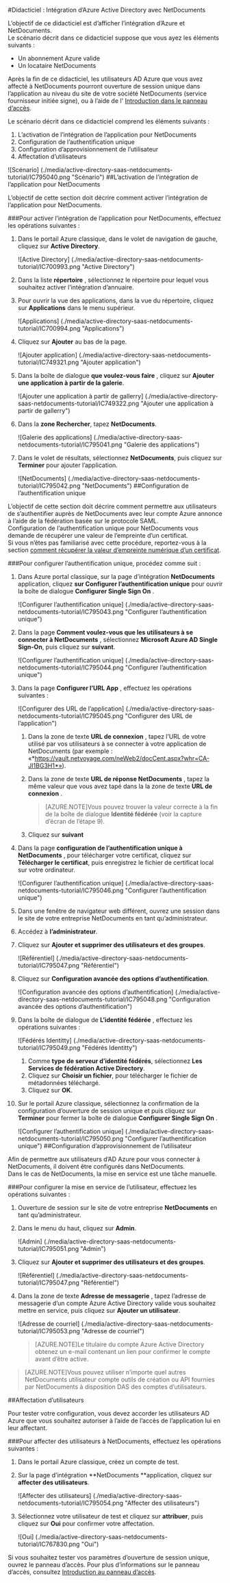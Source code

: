 <properties 
    pageTitle="Didacticiel : Intégration d’Azure Active Directory avec NetDocuments | Microsoft Azure" 
    description="Apprenez à utiliser NetDocuments avec Azure Active Directory pour activer l’ouverture de session unique, la mise en service automatique et bien plus encore !" 
    services="active-directory" 
    authors="jeevansd"  
    documentationCenter="na" 
    manager="femila"/>
<tags 
    ms.service="active-directory" 
    ms.devlang="na" 
    ms.topic="article" 
    ms.tgt_pltfrm="na" 
    ms.workload="identity" 
    ms.date="09/29/2016" 
    ms.author="jeedes" />

#<a name="tutorial-azure-active-directory-integration-with-netdocuments"></a>Didacticiel : Intégration d’Azure Active Directory avec NetDocuments
  
L’objectif de ce didacticiel est d’afficher l’intégration d’Azure et NetDocuments.  
Le scénario décrit dans ce didacticiel suppose que vous ayez les éléments suivants :

-   Un abonnement Azure valide
-   Un locataire NetDocuments
  
Après la fin de ce didacticiel, les utilisateurs AD Azure que vous avez affecté à NetDocuments pourront ouverture de session unique dans l’application au niveau du site de votre société NetDocuments (service fournisseur initiée signe), ou à l’aide de l' [Introduction dans le panneau d’accès](active-directory-saas-access-panel-introduction.md).
  
Le scénario décrit dans ce didacticiel comprend les éléments suivants :

1.  L’activation de l’intégration de l’application pour NetDocuments
2.  Configuration de l’authentification unique
3.  Configuration d’approvisionnement de l’utilisateur
4.  Affectation d’utilisateurs

![Scénario] (./media/active-directory-saas-netdocuments-tutorial/IC795040.png "Scénario")
##<a name="enabling-the-application-integration-for-netdocuments"></a>L’activation de l’intégration de l’application pour NetDocuments
  
L’objectif de cette section doit décrire comment activer l’intégration de l’application pour NetDocuments.

###<a name="to-enable-the-application-integration-for-netdocuments-perform-the-following-steps"></a>Pour activer l’intégration de l’application pour NetDocuments, effectuez les opérations suivantes :

1.  Dans le portail Azure classique, dans le volet de navigation de gauche, cliquez sur **Active Directory**.

    ![Active Directory] (./media/active-directory-saas-netdocuments-tutorial/IC700993.png "Active Directory")

2.  Dans la liste **répertoire** , sélectionnez le répertoire pour lequel vous souhaitez activer l’intégration d’annuaire.

3.  Pour ouvrir la vue des applications, dans la vue du répertoire, cliquez sur **Applications** dans le menu supérieur.

    ![Applications] (./media/active-directory-saas-netdocuments-tutorial/IC700994.png "Applications")

4.  Cliquez sur **Ajouter** au bas de la page.

    ![Ajouter application] (./media/active-directory-saas-netdocuments-tutorial/IC749321.png "Ajouter application")

5.  Dans la boîte de dialogue **que voulez-vous faire** , cliquez sur **Ajouter une application à partir de la galerie**.

    ![Ajouter une application à partir de gallerry] (./media/active-directory-saas-netdocuments-tutorial/IC749322.png "Ajouter une application à partir de gallerry")

6.  Dans la **zone Rechercher**, tapez **NetDocuments**.

    ![Galerie des applications] (./media/active-directory-saas-netdocuments-tutorial/IC795041.png "Galerie des applications")

7.  Dans le volet de résultats, sélectionnez **NetDocuments**, puis cliquez sur **Terminer** pour ajouter l’application.

    ![NetDocuments] (./media/active-directory-saas-netdocuments-tutorial/IC795042.png "NetDocuments")
##<a name="configuring-single-sign-on"></a>Configuration de l’authentification unique
  
L’objectif de cette section doit décrire comment permettre aux utilisateurs de s’authentifier auprès de NetDocuments avec leur compte Azure annonce à l’aide de la fédération basée sur le protocole SAML.  
Configuration de l’authentification unique pour NetDocuments vous demande de récupérer une valeur de l’empreinte d’un certificat.  
Si vous n’êtes pas familiarisé avec cette procédure, reportez-vous à la section [comment récupérer la valeur d’empreinte numérique d’un certificat](http://youtu.be/YKQF266SAxI).

###<a name="to-configure-single-sign-on-perform-the-following-steps"></a>Pour configurer l’authentification unique, procédez comme suit :

1.  Dans Azure portal classique, sur la page d’intégration **NetDocuments** application, cliquez **sur Configurer l’authentification unique** pour ouvrir la boîte de dialogue **Configurer Single Sign On** .

    ![Configurer l’authentification unique] (./media/active-directory-saas-netdocuments-tutorial/IC795043.png "Configurer l’authentification unique")

2.  Dans la page **Comment voulez-vous que les utilisateurs à se connecter à NetDocuments** , sélectionnez **Microsoft Azure AD Single Sign-On**, puis cliquez sur **suivant**.

    ![Configurer l’authentification unique] (./media/active-directory-saas-netdocuments-tutorial/IC795044.png "Configurer l’authentification unique")

3.  Dans la page **Configurer l’URL App** , effectuez les opérations suivantes :

    ![Configurer des URL de l’application] (./media/active-directory-saas-netdocuments-tutorial/IC795045.png "Configurer des URL de l’application")

    1.  Dans la zone de texte **URL de connexion** , tapez l’URL de votre utilisé par vos utilisateurs à se connecter à votre application de NetDocuments (par exemple : «*https://vault.netvoyage.com/neWeb2/docCent.aspx?whr=CA-JI1BG3H1*»).
    2.  Dans la zone de texte **URL de réponse NetDocuments** , tapez la même valeur que vous avez tapé dans la la zone de texte **URL de connexion** .  

        >[AZURE.NOTE]Vous pouvez trouver la valeur correcte à la fin de la boîte de dialogue **Identité fédérée** (voir la capture d’écran de l’étape 9).

    3.  Cliquez sur **suivant**

4.  Dans la page **configuration de l’authentification unique à NetDocuments** , pour télécharger votre certificat, cliquez sur **Télécharger le certificat**, puis enregistrez le fichier de certificat local sur votre ordinateur.

    ![Configurer l’authentification unique] (./media/active-directory-saas-netdocuments-tutorial/IC795046.png "Configurer l’authentification unique")

5.  Dans une fenêtre de navigateur web différent, ouvrez une session dans le site de votre entreprise NetDocuments en tant qu’administrateur.

6.  Accédez à **l’administrateur**.

7.  Cliquez sur **Ajouter et supprimer des utilisateurs et des groupes**.

    ![Référentiel] (./media/active-directory-saas-netdocuments-tutorial/IC795047.png "Référentiel")

8.  Cliquez sur **Configuration avancée des options d’authentification**.

    ![Configuration avancée des options d’authentification] (./media/active-directory-saas-netdocuments-tutorial/IC795048.png "Configuration avancée des options d’authentification")

9.  Dans la boîte de dialogue de **L’identité fédérée** , effectuez les opérations suivantes :

    ![Fédérés Identitty] (./media/active-directory-saas-netdocuments-tutorial/IC795049.png "Fédérés Identitty")

    1.  Comme **type de serveur d’identité fédérés**, sélectionnez **Les Services de fédération Active Directory**.
    2.  Cliquez sur **Choisir un fichier**, pour télécharger le fichier de métadonnées téléchargé.
    3.  Cliquez sur **OK**.

10. Sur le portail Azure classique, sélectionnez la confirmation de la configuration d’ouverture de session unique et puis cliquez sur **Terminer** pour fermer la boîte de dialogue **Configurer Single Sign On** .

    ![Configurer l’authentification unique] (./media/active-directory-saas-netdocuments-tutorial/IC795050.png "Configurer l’authentification unique")
##<a name="configuring-user-provisioning"></a>Configuration d’approvisionnement de l’utilisateur
  
Afin de permettre aux utilisateurs d’AD Azure pour vous connecter à NetDocuments, il doivent être configurés dans NetDocuments.  
Dans le cas de NetDocuments, la mise en service est une tâche manuelle.

###<a name="to-configure-user-provisioning-perform-the-following-steps"></a>Pour configurer la mise en service de l’utilisateur, effectuez les opérations suivantes :

1.  Ouverture de session sur le site de votre entreprise **NetDocuments** en tant qu’administrateur.

2.  Dans le menu du haut, cliquez sur **Admin**.

    ![Admin] (./media/active-directory-saas-netdocuments-tutorial/IC795051.png "Admin")

3.  Cliquez sur **Ajouter et supprimer des utilisateurs et des groupes**.

    ![Référentiel] (./media/active-directory-saas-netdocuments-tutorial/IC795047.png "Référentiel")

4.  Dans la zone de texte **Adresse de messagerie** , tapez l’adresse de messagerie d’un compte Azure Active Directory valide vous souhaitez mettre en service, puis cliquez sur **Ajouter un utilisateur**.

    ![Adresse de courriel] (./media/active-directory-saas-netdocuments-tutorial/IC795053.png "Adresse de courriel")

    >[AZURE.NOTE]Le titulaire du compte Azure Active Directory obtenez un e-mail contenant un lien pour confirmer le compte avant d’être active.

>[AZURE.NOTE]Vous pouvez utiliser n’importe quel autres NetDocuments utilisateur compte outils de création ou API fournies par NetDocuments à disposition DAS des comptes d’utilisateurs.

##<a name="assigning-users"></a>Affectation d’utilisateurs
  
Pour tester votre configuration, vous devez accorder les utilisateurs AD Azure que vous souhaitez autoriser à l’aide de l’accès de l’application lui en leur affectant.

###<a name="to-assign-users-to-netdocuments-perform-the-following-steps"></a>Pour affecter des utilisateurs à NetDocuments, effectuez les opérations suivantes :

1.  Dans le portail Azure classique, créez un compte de test.

2.  Sur la page d’intégration **NetDocuments **application, cliquez sur **affecter des utilisateurs**.

    ![Affecter des utilisateurs] (./media/active-directory-saas-netdocuments-tutorial/IC795054.png "Affecter des utilisateurs")

3.  Sélectionnez votre utilisateur de test et cliquez sur **attribuer**, puis cliquez sur **Oui** pour confirmer votre affectation.

    ![Oui] (./media/active-directory-saas-netdocuments-tutorial/IC767830.png "Oui")
  
Si vous souhaitez tester vos paramètres d’ouverture de session unique, ouvrez le panneau d’accès. Pour plus d’informations sur le panneau d’accès, consultez [Introduction au panneau d’accès](active-directory-saas-access-panel-introduction.md).